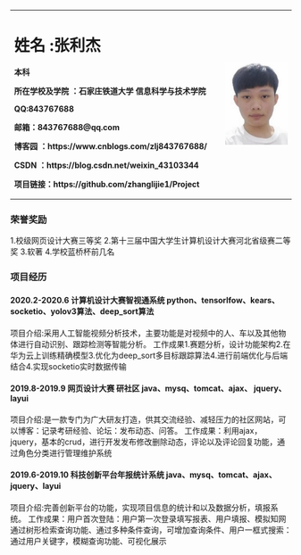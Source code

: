 <table border="0" align='center'>
  <tr>
    <td width="75%">
      <h1>姓名 :张利杰 </h1>
      <p><b>本科</b></p>
      <p><b>所在学校及学院 ：石家庄铁道大学 信息科学与技术学院</b></p>
      <p><b>QQ:843767688</b></p>
      <p><b>邮箱：843767688@qq.com </b></p>
      <p><b> 博客园 ：https://www.cnblogs.com/zlj843767688/</b></p>
       <p><b>CSDN ：https://blog.csdn.net/weixin_43103344</b></p>
       <p><b>项目链接：https://github.com/zhanglijie1/Project</b></p>
    </td>
    <td width="25%">
      <img src="face.jpg" width="100%">    
    </td>
  </tr>
</table>

### 荣誉奖励
1.校级网页设计大赛三等奖
2.第十三届中国大学生计算机设计大赛河北省级赛二等奖
3.软著
4.学校蓝桥杯前几名

 
### 项目经历
#### 2020.2-2020.6      计算机设计大赛智视通系统          python、tensorlfow、kears、socketio、yolov3算法、deep_sort算法
项目介绍:采用人工智能视频分析技术，主要功能是对视频中的人、车以及其他物体进行自动识别、跟踪检测等智能分析。 
工作成果1.赛题分析，设计功能架构2.在华为云上训练精确模型3.优化为deep_sort多目标跟踪算法4.进行前端优化与后端结合4.实现socketio实时数据传输

#### 2019.8-2019.9	     网页设计大赛 研社区	    java、mysq、tomcat、ajax、 jquery、layui
项目介绍:是一款专门为广大研友打造，供其交流经验、减轻压力的社区网站，可以博客：记录考研经验、论坛：发布动态、问答。
工作成果：利用ajax， jquery，基本的crud，进行开发发布修改删除动态，评论以及评论回复功能，通过角色分类进行管理维护系统

#### 2019.6-2019.10	 科技创新平台年报统计系统	java、mysq、tomcat、ajax、 jquery、layui
项目介绍:完善创新平台的功能，实现项目信息的统计和以及数据分析，填报系统。
工作成果：用户首次登陆：用户第一次登录填写报表、用户填报、模拟知网通过树形检索查询功能、通过多种条件查询，可增加查询条件、用户一框式搜索：通过用户关键字，模糊查询功能、可视化展示
